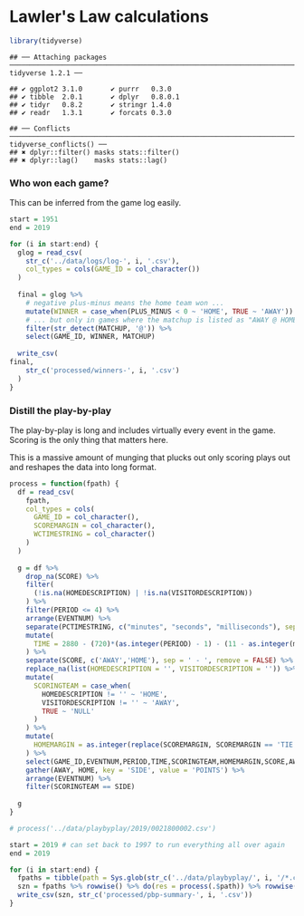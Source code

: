 Lawler's Law calculations
================

``` r
library(tidyverse)
```

    ## ── Attaching packages ───────────────────────────────────────────────────────────────────────────────── tidyverse 1.2.1 ──

    ## ✔ ggplot2 3.1.0       ✔ purrr   0.3.0  
    ## ✔ tibble  2.0.1       ✔ dplyr   0.8.0.1
    ## ✔ tidyr   0.8.2       ✔ stringr 1.4.0  
    ## ✔ readr   1.3.1       ✔ forcats 0.3.0

    ## ── Conflicts ──────────────────────────────────────────────────────────────────────────────────── tidyverse_conflicts() ──
    ## ✖ dplyr::filter() masks stats::filter()
    ## ✖ dplyr::lag()    masks stats::lag()

### Who won each game?

This can be inferred from the game log easily.

``` r
start = 1951
end = 2019

for (i in start:end) {
  glog = read_csv(
    str_c('../data/logs/log-', i, '.csv'),
    col_types = cols(GAME_ID = col_character())
  )
  
  final = glog %>% 
    # negative plus-minus means the home team won ...
    mutate(WINNER = case_when(PLUS_MINUS < 0 ~ 'HOME', TRUE ~ 'AWAY')) %>% 
    # ... but only in games where the matchup is listed as "AWAY @ HOME"
    filter(str_detect(MATCHUP, '@')) %>% 
    select(GAME_ID, WINNER, MATCHUP)
  
  write_csv(
final,
    str_c('processed/winners-', i, '.csv')
  )
}
```

### Distill the play-by-play

The play-by-play is long and includes virtually every event in the game. Scoring is the only thing that matters here.

This is a massive amount of munging that plucks out only scoring plays out and reshapes the data into long format.

``` r
process = function(fpath) {
  df = read_csv(
    fpath,
    col_types = cols(
      GAME_ID = col_character(),
      SCOREMARGIN = col_character(),
      WCTIMESTRING = col_character()
    )
  )
  
  g = df %>% 
    drop_na(SCORE) %>% 
    filter(
      (!is.na(HOMEDESCRIPTION) | !is.na(VISITORDESCRIPTION))
    ) %>% 
    filter(PERIOD <= 4) %>% 
    arrange(EVENTNUM) %>% 
    separate(PCTIMESTRING, c("minutes", "seconds", "milliseconds"), sep = ':', remove = FALSE) %>% 
    mutate(
      TIME = 2880 - (720)*(as.integer(PERIOD) - 1) - (11 - as.integer(minutes))*(60) - (60 - as.integer(seconds))
    ) %>% 
    separate(SCORE, c('AWAY','HOME'), sep = ' - ', remove = FALSE) %>% 
    replace_na(list(HOMEDESCRIPTION = '', VISITORDESCRIPTION = '')) %>% 
    mutate(
      SCORINGTEAM = case_when(
        HOMEDESCRIPTION != '' ~ 'HOME',
        VISITORDESCRIPTION != '' ~ 'AWAY',
        TRUE ~ 'NULL'
      )
    ) %>% 
    mutate(
      HOMEMARGIN = as.integer(replace(SCOREMARGIN, SCOREMARGIN == 'TIE', 0))
    ) %>% 
    select(GAME_ID,EVENTNUM,PERIOD,TIME,SCORINGTEAM,HOMEMARGIN,SCORE,AWAY,HOME) %>% 
    gather(AWAY, HOME, key = 'SIDE', value = 'POINTS') %>% 
    arrange(EVENTNUM) %>% 
    filter(SCORINGTEAM == SIDE)
  
  g
}

# process('../data/playbyplay/2019/0021800002.csv')
```

``` r
start = 2019 # can set back to 1997 to run everything all over again
end = 2019

for (i in start:end) {
  fpaths = tibble(path = Sys.glob(str_c('../data/playbyplay/', i, '/*.csv')))
  szn = fpaths %>% rowwise() %>% do(res = process(.$path)) %>% rowwise() %>% do(bind_rows(.)) %>% arrange(GAME_ID, EVENTNUM)
  write_csv(szn, str_c('processed/pbp-summary-', i, '.csv'))
}
```
